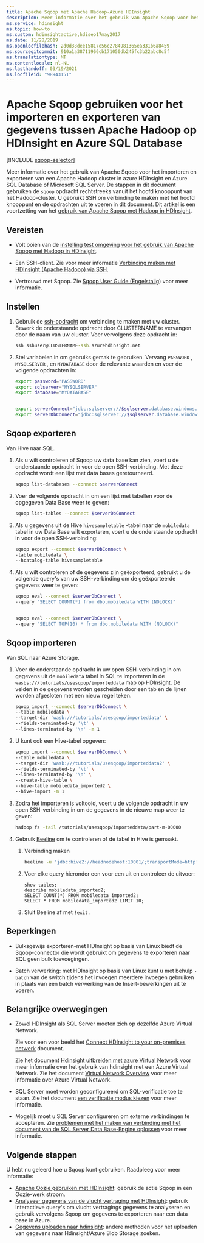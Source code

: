 ```yaml
---
title: Apache Sqoop met Apache Hadoop-Azure HDInsight
description: Meer informatie over het gebruik van Apache Sqoop voor het importeren en exporteren tussen Apache Hadoop op HDInsight en Azure SQL Database.
ms.service: hdinsight
ms.topic: how-to
ms.custom: hdinsightactive,hdiseo17may2017
ms.date: 11/28/2019
ms.openlocfilehash: 2d0d38dee15817e56c2784981365ea331b6a8459
ms.sourcegitcommit: 910a1a38711966cb171050db245fc3b22abc8c5f
ms.translationtype: MT
ms.contentlocale: nl-NL
ms.lasthandoff: 03/19/2021
ms.locfileid: "98943151"
---
```

# <a name="use-apache-sqoop-to-import-and-export-data-between-apache-hadoop-on-hdinsight-and-azure-sql-database"></a>Apache Sqoop gebruiken voor het importeren en exporteren van gegevens tussen Apache Hadoop op HDInsight en Azure SQL Database

[!INCLUDE [sqoop-selector](../../../includes/hdinsight-selector-use-sqoop.md)]

Meer informatie over het gebruik van Apache Sqoop voor het importeren en exporteren van een Apache Hadoop cluster in azure HDInsight en Azure SQL Database of Microsoft SQL Server. De stappen in dit document gebruiken de `sqoop` opdracht rechtstreeks vanuit het hoofd knooppunt van het Hadoop-cluster. U gebruikt SSH om verbinding te maken met het hoofd knooppunt en de opdrachten uit te voeren in dit document. Dit artikel is een voortzetting van het [gebruik van Apache Sqoop met Hadoop in HDInsight](./hdinsight-use-sqoop.md).

## <a name="prerequisites"></a>Vereisten

* Volt ooien van de [instelling test omgeving](./hdinsight-use-sqoop.md#create-cluster-and-sql-database) [voor het gebruik van Apache Sqoop met Hadoop in HDInsight](./hdinsight-use-sqoop.md).

* Een SSH-client. Zie voor meer informatie [Verbinding maken met HDInsight (Apache Hadoop) via SSH](../hdinsight-hadoop-linux-use-ssh-unix.md).

* Vertrouwd met Sqoop. Zie [Sqoop User Guide (Engelstalig](https://sqoop.apache.org/docs/1.4.7/SqoopUserGuide.html)) voor meer informatie.

## <a name="set-up"></a>Instellen

1. Gebruik de [ssh-opdracht](../hdinsight-hadoop-linux-use-ssh-unix.md) om verbinding te maken met uw cluster. Bewerk de onderstaande opdracht door CLUSTERNAME te vervangen door de naam van uw cluster. Voer vervolgens deze opdracht in:

    ```cmd
    ssh sshuser@CLUSTERNAME-ssh.azurehdinsight.net
    ```

1. Stel variabelen in om gebruiks gemak te gebruiken. Vervang `PASSWORD` , `MYSQLSERVER` , en `MYDATABASE` door de relevante waarden en voer de volgende opdrachten in:

    ```bash
    export password='PASSWORD'
    export sqlserver="MYSQLSERVER"
    export database="MYDATABASE"


    export serverConnect="jdbc:sqlserver://$sqlserver.database.windows.net:1433;user=sqluser;password=$password"
    export serverDbConnect="jdbc:sqlserver://$sqlserver.database.windows.net:1433;user=sqluser;password=$password;database=$database"
    ```

## <a name="sqoop-export"></a>Sqoop exporteren

Van Hive naar SQL.

1. Als u wilt controleren of Sqoop uw data base kan zien, voert u de onderstaande opdracht in voor de open SSH-verbinding. Met deze opdracht wordt een lijst met data bases geretourneerd.

    ```bash
    sqoop list-databases --connect $serverConnect
    ```

1. Voer de volgende opdracht in om een lijst met tabellen voor de opgegeven Data Base weer te geven:

    ```bash
    sqoop list-tables --connect $serverDbConnect
    ```

1. Als u gegevens uit de Hive `hivesampletable` -tabel naar de `mobiledata` tabel in uw Data Base wilt exporteren, voert u de onderstaande opdracht in voor de open SSH-verbinding:

    ```bash
    sqoop export --connect $serverDbConnect \
    -table mobiledata \
    --hcatalog-table hivesampletable
    ```

1. Als u wilt controleren of de gegevens zijn geëxporteerd, gebruikt u de volgende query's van uw SSH-verbinding om de geëxporteerde gegevens weer te geven:

    ```bash
    sqoop eval --connect $serverDbConnect \
    --query "SELECT COUNT(*) from dbo.mobiledata WITH (NOLOCK)"


    sqoop eval --connect $serverDbConnect \
    --query "SELECT TOP(10) * from dbo.mobiledata WITH (NOLOCK)"
    ```

## <a name="sqoop-import"></a>Sqoop importeren

Van SQL naar Azure Storage.

1. Voer de onderstaande opdracht in uw open SSH-verbinding in om gegevens uit de `mobiledata` tabel in SQL te importeren in de `wasbs:///tutorials/usesqoop/importeddata` map op HDInsight. De velden in de gegevens worden gescheiden door een tab en de lijnen worden afgesloten met een nieuw regel teken.

    ```bash
    sqoop import --connect $serverDbConnect \
    --table mobiledata \
    --target-dir 'wasb:///tutorials/usesqoop/importeddata' \
    --fields-terminated-by '\t' \
    --lines-terminated-by '\n' -m 1
    ```

1. U kunt ook een Hive-tabel opgeven:

    ```bash
    sqoop import --connect $serverDbConnect \
    --table mobiledata \
    --target-dir 'wasb:///tutorials/usesqoop/importeddata2' \
    --fields-terminated-by '\t' \
    --lines-terminated-by '\n' \
    --create-hive-table \
    --hive-table mobiledata_imported2 \
    --hive-import -m 1
    ```

1. Zodra het importeren is voltooid, voert u de volgende opdracht in uw open SSH-verbinding in om de gegevens in de nieuwe map weer te geven:

    ```bash
    hadoop fs -tail /tutorials/usesqoop/importeddata/part-m-00000
    ```

1. Gebruik [Beeline](./apache-hadoop-use-hive-beeline.md) om te controleren of de tabel in Hive is gemaakt.

    1. Verbinding maken

        ```bash
        beeline -u 'jdbc:hive2://headnodehost:10001/;transportMode=http'
        ```

    1. Voer elke query hieronder een voor een uit en controleer de uitvoer:

        ```hql
        show tables;
        describe mobiledata_imported2;
        SELECT COUNT(*) FROM mobiledata_imported2;
        SELECT * FROM mobiledata_imported2 LIMIT 10;
        ```

    1. Sluit Beeline af met `!exit` .

## <a name="limitations"></a>Beperkingen

* Bulksgewijs exporteren-met HDInsight op basis van Linux biedt de Sqoop-connector die wordt gebruikt om gegevens te exporteren naar SQL geen bulk toevoegingen.

* Batch verwerking: met HDInsight op basis van Linux kunt u met behulp `-batch` van de switch tijdens het invoegen meerdere invoegen gebruiken in plaats van een batch verwerking van de Insert-bewerkingen uit te voeren.

## <a name="important-considerations"></a>Belangrijke overwegingen

* Zowel HDInsight als SQL Server moeten zich op dezelfde Azure Virtual Network.

    Zie voor een voor beeld het [Connect HDInsight to your on-premises netwerk](./../connect-on-premises-network.md) document.

    Zie het document [Hdinsight uitbreiden met azure Virtual Network](../hdinsight-plan-virtual-network-deployment.md) voor meer informatie over het gebruik van hdinsight met een Azure Virtual Network. Zie het document [Virtual Network Overview](../../virtual-network/virtual-networks-overview.md) voor meer informatie over Azure Virtual Network.

* SQL Server moet worden geconfigureerd om SQL-verificatie toe te staan. Zie het document [een verificatie modus kiezen](/sql/relational-databases/security/choose-an-authentication-mode) voor meer informatie.

* Mogelijk moet u SQL Server configureren om externe verbindingen te accepteren. Zie [problemen met het maken van verbinding met het document van de SQL Server Data Base-Engine oplossen](https://social.technet.microsoft.com/wiki/contents/articles/2102.how-to-troubleshoot-connecting-to-the-sql-server-database-engine.aspx) voor meer informatie.

## <a name="next-steps"></a>Volgende stappen

U hebt nu geleerd hoe u Sqoop kunt gebruiken. Raadpleeg voor meer informatie:

* [Apache Oozie gebruiken met HDInsight](../hdinsight-use-oozie-linux-mac.md): gebruik de actie Sqoop in een Oozie-werk stroom.
* [Analyseer gegevens van de vlucht vertraging met HDInsight](../interactive-query/interactive-query-tutorial-analyze-flight-data.md): gebruik interactieve query's om vlucht vertragings gegevens te analyseren en gebruik vervolgens Sqoop om gegevens te exporteren naar een data base in Azure.
* [Gegevens uploaden naar hdinsight](../hdinsight-upload-data.md): andere methoden voor het uploaden van gegevens naar Hdinsight/Azure Blob Storage zoeken.